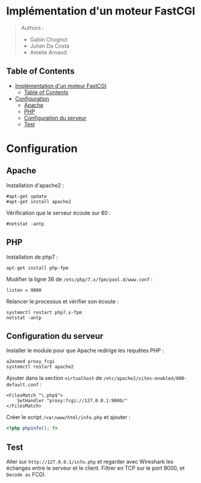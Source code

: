 # Implémentation d'un moteur FastCGI 

> Authors :
> * Gabin Chognot
> * Julien Da Costa
> * Amelie Arnaud

## Table of Contents
- [Implémentation d'un moteur FastCGI](#implémentation-dun-moteur-fastcgi)
  - [Table of Contents](#table-of-contents)
- [Configuration](#configuration)
  - [Apache](#apache)
  - [PHP](#php)
  - [Configuration du serveur](#configuration-du-serveur)
  - [Test](#test)


# Configuration

## Apache

Installation d'apache2 :
```
#apt-get update 
#apt-get install apache2
```

Vérification que le serveur écoute sur 80 : 
```
#netstat -antp
```

## PHP

Installation de php7 :
```
apt-get install php-fpm
```

Modifier la ligne 36 de `/etc/php/7.x/fpm/pool.d/www.conf` :
```
listen = 9000
```
Relancer le processus et vérifier son écoute :
```
systemctl restart php7.x-fpm
netstat -antp
```

## Configuration du serveur

Installer le module pour que Apache redirige les requêtes PHP :
```
a2enmod proxy_fcgi 
systemctl restart apache2
```

Ajouter dans la section `virtualhost` de `/etc/apache2/sites-enabled/000-default.conf` :
```apacheconf
<FilesMatch "\.php$">
    SetHandler "proxy:fcgi://127.0.0.1:9000/"
</FilesMatch>
```

Créer le script `/var/www/html/info.php` et ajouter :
```php
<?php phpinfo(); ?>
```

## Test

Aller sur `http://127.0.0.1/info.php` et regarder avec Wireshark les échanges entre le serveur et le client. Filtrer en TCP sur le port 9000, et `Decode as` FCGI. 






